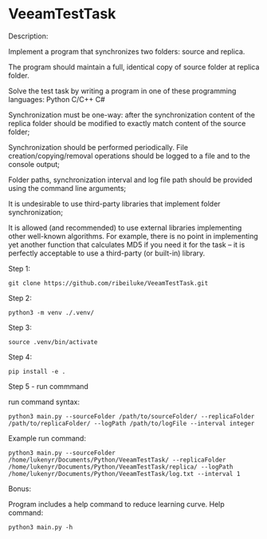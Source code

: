 # VeeamTestTask

Description:

Implement a program that synchronizes two folders: source and replica. 

The program should maintain a full, identical copy of source folder at replica folder. 

Solve the test task by writing a program in one of these programming languages:  Python C/C++ C#  

Synchronization must be one-way: after the synchronization content of the replica folder should be modified to exactly match content of the source folder;  

Synchronization should be performed periodically.  File creation/copying/removal operations should be logged to a file and to the console output;  

Folder paths, synchronization interval and log file path should be provided using the command line arguments;  

It is undesirable to use third-party libraries that implement folder synchronization;  

It is allowed (and recommended) to use external libraries implementing other well-known algorithms. For example, there is no point in implementing yet another function that calculates MD5 if you need it for the task – it is perfectly acceptable to use a third-party (or built-in) library.


Step 1:

    git clone https://github.com/ribeiluke/VeeamTestTask.git

Step 2:

    python3 -m venv ./.venv/

Step 3:

    source .venv/bin/activate

Step 4:

    pip install -e .

Step 5 - run commmand

run command syntax:
    
    python3 main.py --sourceFolder /path/to/sourceFolder/ --replicaFolder /path/to/replicaFolder/ --logPath /path/to/logFile --interval integer

Example run command:

    python3 main.py --sourceFolder /home/lukenyr/Documents/Python/VeeamTestTask/ --replicaFolder /home/lukenyr/Documents/Python/VeeamTestTask/replica/ --logPath /home/lukenyr/Documents/Python/VeeamTestTask/log.txt --interval 1

Bonus:

Program includes a help command to reduce learning curve. Help command:
    
    python3 main.py -h
